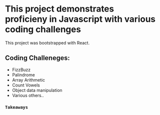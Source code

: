 # This project demonstrates proficieny in Javascript with various coding challenges

This project was bootstrapped with React.

## Coding Challeneges:
- FizzBuzz
- Palindrome
- Array Arithmetic
- Count Vowels
- Object data manipulation
- Various others..


### `Takeaways`

